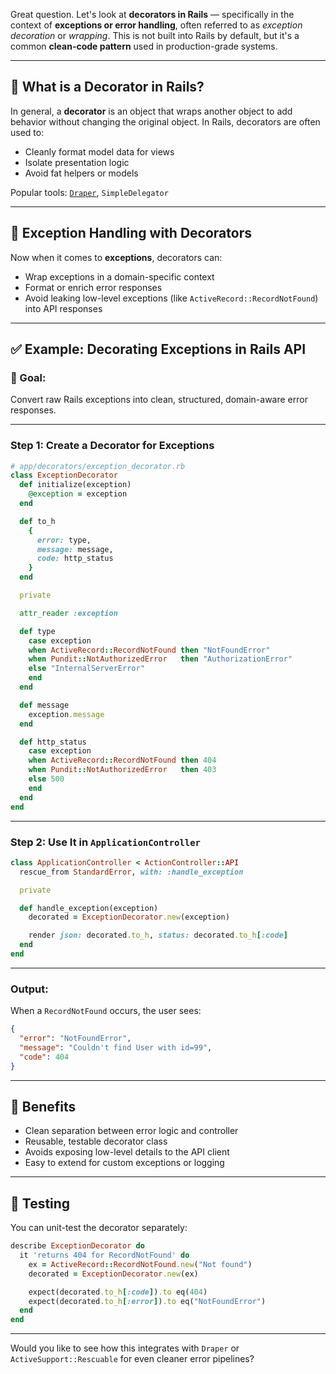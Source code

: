 Great question. Let's look at **decorators in Rails** — specifically in the context of **exceptions or error handling**, often referred to as *exception decoration* or *wrapping*. This is not built into Rails by default, but it's a common **clean-code pattern** used in production-grade systems.

---

## 🧰 What is a Decorator in Rails?

In general, a **decorator** is an object that wraps another object to add behavior without changing the original object. In Rails, decorators are often used to:

* Cleanly format model data for views
* Isolate presentation logic
* Avoid fat helpers or models

Popular tools: [`Draper`](https://github.com/drapergem/draper), `SimpleDelegator`

---

## 🚨 Exception Handling with Decorators

Now when it comes to **exceptions**, decorators can:

* Wrap exceptions in a domain-specific context
* Format or enrich error responses
* Avoid leaking low-level exceptions (like `ActiveRecord::RecordNotFound`) into API responses

---

## ✅ Example: Decorating Exceptions in Rails API

### 🎯 Goal:

Convert raw Rails exceptions into clean, structured, domain-aware error responses.

---

### Step 1: Create a Decorator for Exceptions

```ruby
# app/decorators/exception_decorator.rb
class ExceptionDecorator
  def initialize(exception)
    @exception = exception
  end

  def to_h
    {
      error: type,
      message: message,
      code: http_status
    }
  end

  private

  attr_reader :exception

  def type
    case exception
    when ActiveRecord::RecordNotFound then "NotFoundError"
    when Pundit::NotAuthorizedError   then "AuthorizationError"
    else "InternalServerError"
    end
  end

  def message
    exception.message
  end

  def http_status
    case exception
    when ActiveRecord::RecordNotFound then 404
    when Pundit::NotAuthorizedError   then 403
    else 500
    end
  end
end
```

---

### Step 2: Use It in `ApplicationController`

```ruby
class ApplicationController < ActionController::API
  rescue_from StandardError, with: :handle_exception

  private

  def handle_exception(exception)
    decorated = ExceptionDecorator.new(exception)

    render json: decorated.to_h, status: decorated.to_h[:code]
  end
end
```

---

### Output:

When a `RecordNotFound` occurs, the user sees:

```json
{
  "error": "NotFoundError",
  "message": "Couldn't find User with id=99",
  "code": 404
}
```

---

## 🧠 Benefits

* Clean separation between error logic and controller
* Reusable, testable decorator class
* Avoids exposing low-level details to the API client
* Easy to extend for custom exceptions or logging

---

## 🧪 Testing

You can unit-test the decorator separately:

```ruby
describe ExceptionDecorator do
  it 'returns 404 for RecordNotFound' do
    ex = ActiveRecord::RecordNotFound.new("Not found")
    decorated = ExceptionDecorator.new(ex)

    expect(decorated.to_h[:code]).to eq(404)
    expect(decorated.to_h[:error]).to eq("NotFoundError")
  end
end
```

---

Would you like to see how this integrates with `Draper` or `ActiveSupport::Rescuable` for even cleaner error pipelines?
